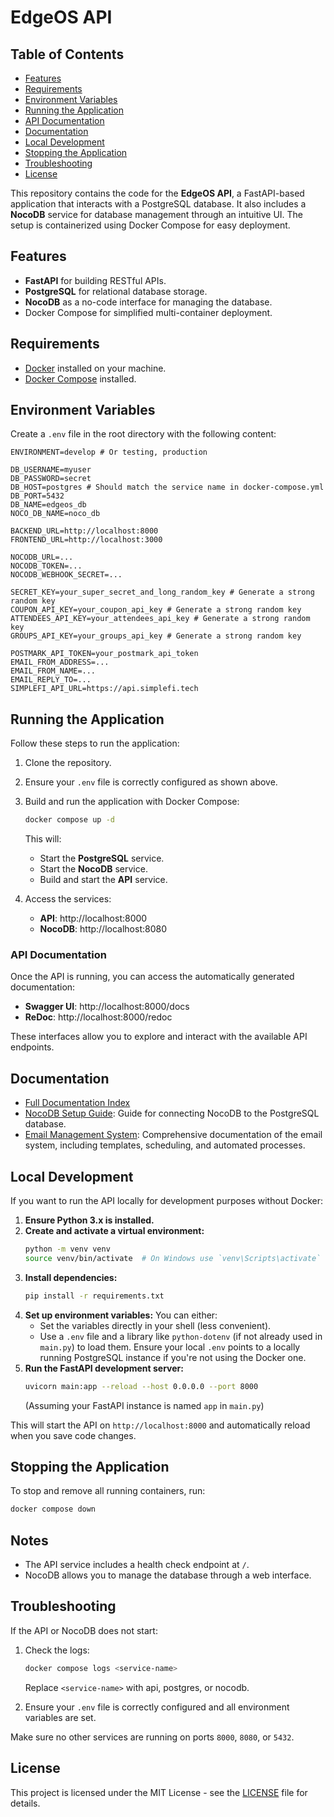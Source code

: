 # EdgeOS API

## Table of Contents
- [Features](#features)
- [Requirements](#requirements)
- [Environment Variables](#environment-variables)
- [Running the Application](#running-the-application)
- [API Documentation](#api-documentation)
- [Documentation](#documentation)
- [Local Development](#local-development)
- [Stopping the Application](#stopping-the-application)
- [Troubleshooting](#troubleshooting)
- [License](#license)

This repository contains the code for the **EdgeOS API**, a FastAPI-based application that interacts with a PostgreSQL database. It also includes a **NocoDB** service for database management through an intuitive UI. The setup is containerized using Docker Compose for easy deployment.


## Features
- **FastAPI** for building RESTful APIs.
- **PostgreSQL** for relational database storage.
- **NocoDB** as a no-code interface for managing the database.
- Docker Compose for simplified multi-container deployment.


## Requirements
- [Docker](https://www.docker.com/get-started) installed on your machine.
- [Docker Compose](https://docs.docker.com/compose/) installed.


## Environment Variables
Create a `.env` file in the root directory with the following content:

```env
ENVIRONMENT=develop # Or testing, production

DB_USERNAME=myuser
DB_PASSWORD=secret
DB_HOST=postgres # Should match the service name in docker-compose.yml
DB_PORT=5432
DB_NAME=edgeos_db
NOCO_DB_NAME=noco_db

BACKEND_URL=http://localhost:8000
FRONTEND_URL=http://localhost:3000

NOCODB_URL=...
NOCODB_TOKEN=...
NOCODB_WEBHOOK_SECRET=...

SECRET_KEY=your_super_secret_and_long_random_key # Generate a strong random key
COUPON_API_KEY=your_coupon_api_key # Generate a strong random key
ATTENDEES_API_KEY=your_attendees_api_key # Generate a strong random key
GROUPS_API_KEY=your_groups_api_key # Generate a strong random key

POSTMARK_API_TOKEN=your_postmark_api_token
EMAIL_FROM_ADDRESS=...
EMAIL_FROM_NAME=...
EMAIL_REPLY_TO=...
SIMPLEFI_API_URL=https://api.simplefi.tech
```


## Running the Application
Follow these steps to run the application:

1. Clone the repository.

2. Ensure your `.env` file is correctly configured as shown above.

3. Build and run the application with Docker Compose:

    ```bash
    docker compose up -d
    ```

    This will:

    - Start the **PostgreSQL** service.
    - Start the **NocoDB** service.
    - Build and start the **API** service.

4. Access the services:

    - **API**: http://localhost:8000
    - **NocoDB**: http://localhost:8080

### API Documentation

Once the API is running, you can access the automatically generated documentation:

- **Swagger UI**: http://localhost:8000/docs
- **ReDoc**: http://localhost:8000/redoc

These interfaces allow you to explore and interact with the available API endpoints.


## Documentation

- [Full Documentation Index](docs/index.md)
- [NocoDB Setup Guide](docs/nocodb_setup.md): Guide for connecting NocoDB to the PostgreSQL database.
- [Email Management System](docs/email_management.md): Comprehensive documentation of the email system, including templates, scheduling, and automated processes.


## Local Development

If you want to run the API locally for development purposes without Docker:

1.  **Ensure Python 3.x is installed.**
2.  **Create and activate a virtual environment:**
    ```bash
    python -m venv venv
    source venv/bin/activate  # On Windows use `venv\Scripts\activate`
    ```
3.  **Install dependencies:**
    ```bash
    pip install -r requirements.txt
    ```
4.  **Set up environment variables:** You can either:
    *   Set the variables directly in your shell (less convenient).
    *   Use a `.env` file and a library like `python-dotenv` (if not already used in `main.py`) to load them. Ensure your local `.env` points to a locally running PostgreSQL instance if you're not using the Docker one.
5.  **Run the FastAPI development server:**
    ```bash
    uvicorn main:app --reload --host 0.0.0.0 --port 8000
    ```
    (Assuming your FastAPI instance is named `app` in `main.py`)

This will start the API on `http://localhost:8000` and automatically reload when you save code changes.


## Stopping the Application
To stop and remove all running containers, run:

```bash
docker compose down
```

## Notes
- The API service includes a health check endpoint at `/`.
- NocoDB allows you to manage the database through a web interface.


## Troubleshooting
If the API or NocoDB does not start:

1. Check the logs:
    ```bash
    docker compose logs <service-name>
    ```
    Replace `<service-name>` with api, postgres, or nocodb.

2. Ensure your `.env` file is correctly configured and all environment variables are set.

Make sure no other services are running on ports `8000`, `8080`, or `5432`.


## License

This project is licensed under the MIT License - see the [LICENSE](LICENSE) file for details.
